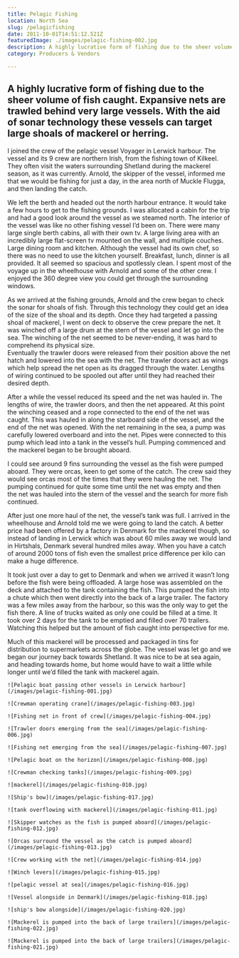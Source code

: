 ```yaml
---
title: Pelagic Fishing
location: North Sea
slug: /pelagicfishing
date: 2011-10-01T14:51:12.521Z
featuredImage: ./images/pelagic-fishing-002.jpg
description: A highly lucrative form of fishing due to the sheer volume of fish caught.  Expansive nets are trawled behind very large vessels.  With the aid of sonar technology these vessels can target large shoals of mackerel or herring.
category: Producers & Vendors

---
```

## A highly lucrative form of fishing due to the sheer volume of fish caught.  Expansive nets are trawled behind very large vessels.  With the aid of sonar technology these vessels can target large shoals of mackerel or herring.

I joined the crew of the pelagic vessel Voyager in Lerwick harbour.  The vessel and its 9 crew are northern Irish, from the fishing town of Kilkeel.  They often visit the waters surrounding Shetland during the mackerel season, as it was currently.  Arnold, the skipper of the vessel, informed me that we would be fishing for just a day, in the area north of Muckle Flugga, and then landing the catch.

We left the berth and headed out the north harbour entrance.  It would take a few hours to get to the fishing grounds.  I was allocated a cabin for the trip and had a good look around the vessel as we steamed north.  The interior of the vessel was like no other fishing vessel I’d been on.  There were many large single berth cabins, all with their own tv.  A large living area with an incredibly large flat-screen tv mounted on the wall, and multiple couches.  Large dining room and kitchen.  Although the vessel had its own chef, so there was no need to use the kitchen yourself.  Breakfast, lunch, dinner is all provided.  It all seemed so spacious and spotlessly clean.  I spent most of the voyage up in the wheelhouse with Arnold and some of the other crew. I enjoyed the 360 degree view you could get through the surrounding windows.

As we arrived at the fishing grounds, Arnold and the crew began to check the sonar for shoals of fish.  Through this technology they could get an idea of the size of the shoal and its depth.  Once they had targeted a passing shoal of mackerel, I went on deck to observe the crew prepare the net.  It was winched off a large drum at the stern of the vessel and let go into the sea.  The winching of the net seemed to be never-ending, it was hard to comprehend its physical size.  
Eventually the trawler doors were released from their position above the net hatch and lowered into the sea with the net.  The trawler doors act as wings which help spread the net open as its dragged through the water.  Lengths of wiring continued to be spooled out after until they had reached their desired depth. 

After a while the vessel reduced its speed and the net was hauled in.  The lengths of wire, the trawler doors, and then the net appeared.  At this point the winching ceased and a rope connected to the end of the net was caught.  This was hauled in along the starboard side of the vessel, and the end of the net was opened.  With the net remaining in the sea, a pump was carefully lowered overboard and into the net.  Pipes were connected to this pump which lead into a tank in the vessel’s hull.  Pumping commenced and the mackerel began to be brought aboard.

I could see around 9 fins surrounding the vessel as the fish were pumped aboard.  They were orcas, keen to get some of the catch. The crew said they would see orcas most of the times that they were hauling the net.  The pumping continued for quite some time until the net was empty and then the net was hauled into the stern of the vessel and the search for more fish continued.

After just one more haul of the net, the vessel’s tank was full.  I arrived in the wheelhouse and Arnold told me we were going to land the catch.  A better price had been offered by a factory in Denmark for the mackerel though, so instead of landing in Lerwick which was about 60 miles away we would land in Hirtshals, Denmark several hundred miles away.  When you have a catch of around 2000 tons of fish even the smallest price difference per kilo can make a huge difference.

It took just over a day to get to Denmark and when we arrived it wasn’t long before the fish were being offloaded.  A large hose was assembled on the deck and attached to the tank containing the fish.  This pumped the fish into a chute which then went directly into the back of a large trailer.  The factory was a few miles away from the harbour, so this was the only way to get the fish there.  A line of trucks waited as only one could be filled at a time.  It took over 2 days for the tank to be emptied and filled over 70 trailers.  Watching this helped but the amount of fish caught into perspective for me.

Much of this mackerel will be processed and packaged in tins for distribution to supermarkets across the globe.  The vessel was let go and we began our journey back towards Shetland. It was nice to be at sea again, and heading towards home, but home would have to wait a little while longer until we’d filled the tank with mackerel again.


```grid|2
![Pelagic boat passing other vessels in Lerwick harbour](/images/pelagic-fishing-001.jpg)

![Crewman operating crane](/images/pelagic-fishing-003.jpg)
```

```grid|1
![Fishing net in front of crew](/images/pelagic-fishing-004.jpg)
```

```grid|2
![Trawler doors emerging from the sea](/images/pelagic-fishing-006.jpg)

![Fishing net emerging from the sea](/images/pelagic-fishing-007.jpg)
```
```grid|1
![Pelagic boat on the horizon](/images/pelagic-fishing-008.jpg)
```

```grid|2
![Crewman checking tanks](/images/pelagic-fishing-009.jpg)

![mackerel](/images/pelagic-fishing-010.jpg)
```

```grid|1
![Ship's bow](/images/pelagic-fishing-017.jpg)
```

```grid|2
![tank overflowing with mackerel](/images/pelagic-fishing-011.jpg)

![Skipper watches as the fish is pumped aboard](/images/pelagic-fishing-012.jpg)
```

```grid|2
![Orcas surround the vessel as the catch is pumped aboard](/images/pelagic-fishing-013.jpg)

![Crew working with the net](/images/pelagic-fishing-014.jpg)
```

```grid|2
![Winch levers](/images/pelagic-fishing-015.jpg)

![pelagic vessel at sea](/images/pelagic-fishing-016.jpg)
```

```grid|1
![Vessel alongside in Denmark](/images/pelagic-fishing-018.jpg)
```

```grid|2
![ship's bow alongside](/images/pelagic-fishing-020.jpg)

![Mackerel is pumped into the back of large trailers](/images/pelagic-fishing-022.jpg)
```

```grid|1
![Mackerel is pumped into the back of large trailers](/images/pelagic-fishing-021.jpg)
```
